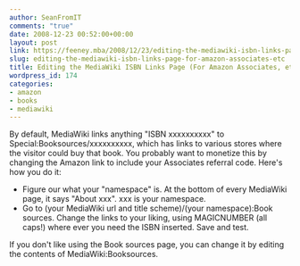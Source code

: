 ```yaml
---
author: SeanFromIT
comments: "true"
date: 2008-12-23 00:52:00+00:00
layout: post
link: https://feeney.mba/2008/12/23/editing-the-mediawiki-isbn-links-page-for-amazon-associates-etc/
slug: editing-the-mediawiki-isbn-links-page-for-amazon-associates-etc
title: Editing the MediaWiki ISBN Links Page (For Amazon Associates, etc)
wordpress_id: 174
categories:
- amazon
- books
- mediawiki
---
```


By default, MediaWiki links anything "ISBN xxxxxxxxxx" to Special:Booksources/xxxxxxxxxx, which has links to various stores where the visitor could buy that book. You probably want to monetize this by changing the Amazon link to include your Associates referral code. Here's how you do it:  


  * Figure our what your "namespace" is. At the bottom of every MediaWiki page, it says "About xxx". xxx is your namespace.
  * Go to (your MediaWiki url and title scheme)/(your namespace):Book sources. Change the links to your liking, using MAGICNUMBER (all caps!) where ever you need the ISBN inserted. Save and test.

If you don't like using the Book sources page, you can change it by editing the contents of MediaWiki:Booksources.
